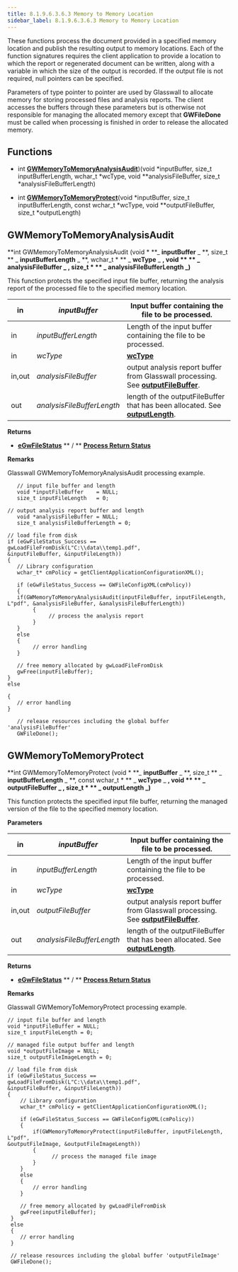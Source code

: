 ```yaml
---
title: 8.1.9.6.3.6.3 Memory to Memory Location
sidebar_label: 8.1.9.6.3.6.3 Memory to Memory Location
---
```

These functions process the document provided in a specified memory location and publish the resulting output to memory locations. Each of the function signatures requires the client application to provide a location to which the report or regenerated document can be written, along with a variable in which the size of the output is recorded. If the output file is not required, null pointers can be specified.

Parameters of type pointer to pointer are used by Glasswall to allocate memory for storing processed files and analysis reports. The client accesses the buffers through these parameters but is otherwise not responsible for managing the allocated memory except that  **GWFileDone**  must be called when processing is finished in order to release the allocated memory.

## Functions

- int [**GWMemoryToMemoryAnalysisAudit**](#gwmemorytomemoryanalysisaudit))(void \*inputBuffer, size\_t inputBufferLength, wchar\_t \*wcType, void \*\*analysisFileBuffer, size\_t \*analysisFileBufferLength)

- int [**GWMemoryToMemoryProtect**](#gwmemorytomemoryprotect)(void \*inputBuffer, size\_t inputBufferLength, const wchar\_t \*wcType, void \*\*outputFileBuffer, size\_t \*outputLength)

## GWMemoryToMemoryAnalysisAudit

**int GWMemoryToMemoryAnalysisAudit (void \* **_ **inputBuffer** _ **, size\_t ** _ **inputBufferLength** _ **, wchar\_t \* ** _ **wcType** _ **, void \*\* ** _ **analysisFileBuffer** _ **, size\_t \* ** _ **analysisFileBufferLength** _**)**

This function protects the specified input file buffer, returning the analysis report of the processed file to the specified memory location.

| in | _inputBuffer_ | Input buffer containing the file to be processed. |
| --- | --- | --- |
| in | _inputBufferLength_ | Length of the input buffer containing the file to be processed. |
| in | _wcType_ | [**wcType**](8_1_9_6_3_6_2-doc_processing_args.md#wctype) |
| in,out | _analysisFileBuffer_ | output analysis report buffer from Glasswall processing. See [**outputFileBuffer**](8_1_9_6_3_6_2-doc_processing_args.md#outputfilebuffer). |
| out | _analysisFileBufferLength_ | length of the outputFileBuffer that has been allocated. See [**outputLength**](8_1_9_6_3_6_2-doc_processing_args.md#outputlength). |

**Returns**

- [**eGwFileStatus**](8_1_9_6_3_7-doc_proc_res/8_1_9_6_3_7_2-ret_stat_def.md#egwfilestatus) ** / ** [**Process Return Status**](8_1_9_6_3_6_2-doc_processing_args.md#process-return-status)




**Remarks**

Glasswall GWMemoryToMemoryAnalysisAudit processing example.
```
   // input file buffer and length
   void *inputFileBuffer	= NULL;
   size_t inputFileLength	= 0;

// output analysis report buffer and length 
   void *analysisFileBuffer	= NULL;
   size_t analysisFileBufferLength = 0;

// load file from disk
if (eGwFileStatus_Success == gwLoadFileFromDisk(L"C:\\data\\temp1.pdf",
&inputFileBuffer, &inputFileLength))
{
   // Library configuration
   wchar_t* cmPolicy = getClientApplicationConfigurationXML();

   if (eGwFileStatus_Success == GWFileConfigXML(cmPolicy))
   {
   if(GWMemoryToMemoryAnalysisAudit(inputFileBuffer, inputFileLength, 
L"pdf", &analysisFileBuffer, &analysisFileBufferLength))
        {
             // process the analysis report
        }
   }
   else
   {
        // error handling
   }

   // free memory allocated by gwLoadFileFromDisk 
   gwFree(inputFileBuffer);
}
else

{
   // error handling
}

   // release resources including the global buffer 'analysisFileBuffer'
   GWFileDone();
   ```

## GWMemoryToMemoryProtect

**int GWMemoryToMemoryProtect (void \* **_ **inputBuffer** _ **, size\_t ** _ **inputBufferLength** _ **, const wchar\_t \* ** _ **wcType** _ **, void \*\* ** _ **outputFileBuffer** _ **, size\_t \* ** _ **outputLength** _**)**

This function protects the specified input file buffer, returning the managed version of the file to the specified memory location.

**Parameters**

| in | _inputBuffer_ | Input buffer containing the file to be processed. |
| --- | --- | --- |
| in | _inputBufferLength_ | Length of the input buffer containing the file to be processed. |
| in | _wcType_ | [**wcType**](8_1_9_6_3_6_2-doc_processing_args.md#wctype) |
| in,out | _outputFileBuffer_ | output analysis report buffer from Glasswall processing. See [**outputFileBuffer**](8_1_9_6_3_6_2-doc_processing_args.md#outputfilebuffer). |
| out | _analysisFileBufferLength_ | length of the outputFileBuffer that has been allocated. See [**outputLength**](8_1_9_6_3_6_2-doc_processing_args.md#outputlength). |

**Returns**

- [**eGwFileStatus**](8_1_9_6_3_7-doc_proc_res/8_1_9_6_3_7_2-ret_stat_def.md#egwfilestatus) ** / ** [**Process Return Status**](8_1_9_6_3_6_2-doc_processing_args.md#process-return-status)


**Remarks**

Glasswall GWMemoryToMemoryProtect processing example.
```
// input file buffer and length 
void *inputFileBuffer = NULL;
size_t inputFileLength = 0;

// managed file output buffer and length
void *outputFileImage = NULL; 
size_t outputFileImageLength = 0; 

// load file from disk 
if (eGwFileStatus_Success == gwLoadFileFromDisk(L"C:\\data\\temp1.pdf",
&inputFileBuffer, &inputFileLength)) 
{
    // Library configuration
    wchar_t* cmPolicy = getClientApplicationConfigurationXML();

    if (eGwFileStatus_Success == GWFileConfigXML(cmPolicy))
    {
        if(GWMemoryToMemoryProtect(inputFileBuffer, inputFileLength, L"pdf",
&outputFileImage, &outputFileImageLength))
        {
              // process the managed file image
        }
    }
    else
    {
        // error handling 
    }

    // free memory allocated by gwLoadFileFromDisk
    gwFree(inputFileBuffer);
 }
 else
 {
    // error handling
 }

 // release resources including the global buffer 'outputFileImage'
 GWFileDone();
 ```